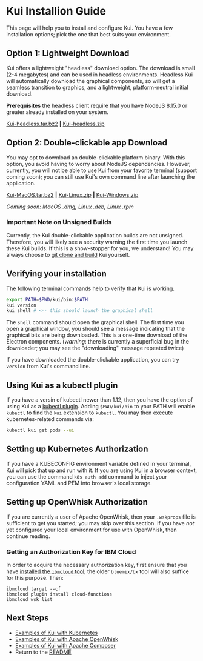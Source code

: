 # Kui Installion Guide

This page will help you to install and configure Kui. You have a few
installation options; pick the one that best suits your environment.

## Option 1: Lightweight Download

Kui offers a lightweight "headless" download option. The download is
small (2-4 megabytes) and can be used in headless
environments. Headless Kui will automatically download the graphical
components, so will get a seamless transition to graphics, and a
lightweight, platform-neutral initial download. 

**Prerequisites** the headless client require that you have NodeJS
8.15.0 or greater already installed on your system.

[Kui-headless.tar.bz2](https://tarball.kui-shell.org) **|** [Kui-headless.zip](https://zip.kui-shell.org)

## Option 2: Double-clickable app Download

You may opt to download an double-clickable platform binary. With this
option, you avoid having to worry about NodeJS dependencies.  However,
currently, you will not be able to use Kui from your favorite terminal
(support coming soon); you can still use Kui's own command line after
launching the application.

[Kui-MacOS.tar.bz2](https://macos-tarball.kui-shell.org) **|** [Kui-Linux.zip](https://linux-zip.kui-shell.org) **|** [Kui-Windows.zip](https://win32-zip.kui-shell.org)

*Coming soon: MacOS .dmg, Linux .deb, Linux .rpm*

### Important Note on Unsigned Builds

Currently, the Kui double-clickable application builds are not
unsigned. Therefore, you will likely see a security warning the first
time you launch these Kui builds. If this is a show-stopper for you,
we understand! You may always choose to [git clone and
build](./dev/README.md) Kui yourself.

## Verifying your installation

The following terminal commands help to verify that Kui is
working. 

```bash
export PATH=$PWD/kui/bin:$PATH
kui version
kui shell # <-- this should launch the graphical shell
```

The `shell` command should open the graphical shell. The first time
you open a graphical window, you should see a message indicating that
the graphical bits are being downloaded. This is a one-time download
of the Electron components. (*warning*: there is currently a
superficial bug in the downloader; you may see the "downloading"
message repeated twice)

If you have downloaded the double-clickable application, you can try
`version` from Kui's command line.

## Using Kui as a kubectl plugin

If you have a versin of kubectl newer than 1.12, then you have the
option of using Kui as a [kubectl
plugin](https://kubernetes.io/docs/tasks/extend-kubectl/kubectl-plugins/).
Adding `$PWD/kui/bin` to your PATH will enable `kubectl` to find the
`kui` extension to `kubectl`. You may then execute kubernetes-related
commands via:

```bash
kubectl kui get pods --ui
```

## Setting up Kubernetes Authorization

If you have a KUBECONFIG environment variable defined in your
terminal, Kui will pick that up and run with it. If you are using Kui
in a browser context, you can use the command `k8s auth add` command
to inject your configuration YAML and PEM into browser's local
storage.

## Setting up OpenWhisk Authorization

If you are currently a user of Apache OpenWhisk, then your `.wskprops`
file is sufficient to get you started; you may skip over this
section. If you have *not* yet configured your local environment for
use with OpenWhisk, then continue reading.

### Getting an Authorization Key for IBM Cloud

In order to acquire the necessary authorization key, first ensure that
you have
[installed the `ibmcloud` tool](https://console.bluemix.net/docs/cli/index.html#overview);
the older `bluemix/bx` tool will also suffice for this purpose. Then:

```
ibmcloud target --cf
ibmcloud plugin install cloud-functions
ibmcloud wsk list
```

## Next Steps

- [Examples of Kui with Kubernetes](./kubernetes.md)
- [Examples of Kui with Apache OpenWhisk](./openwhisk.md)
- [Examples of Kui with Apache Composer](./composer.md)
- Return to the [README](../README.md)
